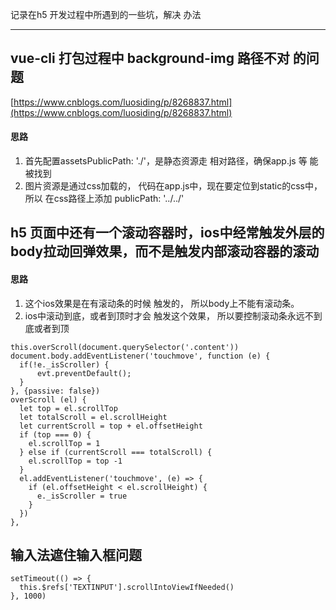 记录在h5 开发过程中所遇到的一些坑，解决 办法
****
## vue-cli 打包过程中 background-img 路径不对 的问题
[https://www.cnblogs.com/luosiding/p/8268837.html](https://www.cnblogs.com/luosiding/p/8268837.html)
#### 思路
1. 首先配置assetsPublicPath: './'，是静态资源走 相对路径，确保app.js 等 能被找到
2. 图片资源是通过css加载的， 代码在app.js中，现在要定位到static的css中，所以 在css路径上添加 publicPath: '../../'

## h5 页面中还有一个滚动容器时，ios中经常触发外层的body拉动回弹效果，而不是触发内部滚动容器的滚动
#### 思路
1. 这个ios效果是在有滚动条的时候 触发的， 所以body上不能有滚动条。
2. ios中滚动到底，或者到顶时才会 触发这个效果， 所以要控制滚动条永远不到底或者到顶
```
this.overScroll(document.querySelector('.content'))
document.body.addEventListener('touchmove', function (e) {
  if(!e._isScroller) {
      evt.preventDefault();
  }
}, {passive: false})
overScroll (el) {
  let top = el.scrollTop
  let totalScroll = el.scrollHeight
  let currentScroll = top + el.offsetHeight
  if (top === 0) {
    el.scrollTop = 1
  } else if (currentScroll === totalScroll) {
    el.scrollTop = top -1
  }
  el.addEventListener('touchmove', (e) => {
    if (el.offsetHeight < el.scrollHeight) {
      e._isScroller = true
    }
  })
},

```
## 输入法遮住输入框问题
```
setTimeout(() => {
  this.$refs['TEXTINPUT'].scrollIntoViewIfNeeded()
}, 1000)
```
